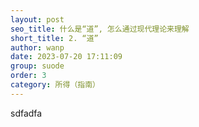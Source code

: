 ```yaml
---
layout: post
seo_title: 什么是“道”, 怎么通过现代理论来理解
short_title: 2. “道”
author: wanp
date: 2023-07-20 17:11:09
group: suode
order: 3
category: 所得（指南）
---
```


sdfadfa